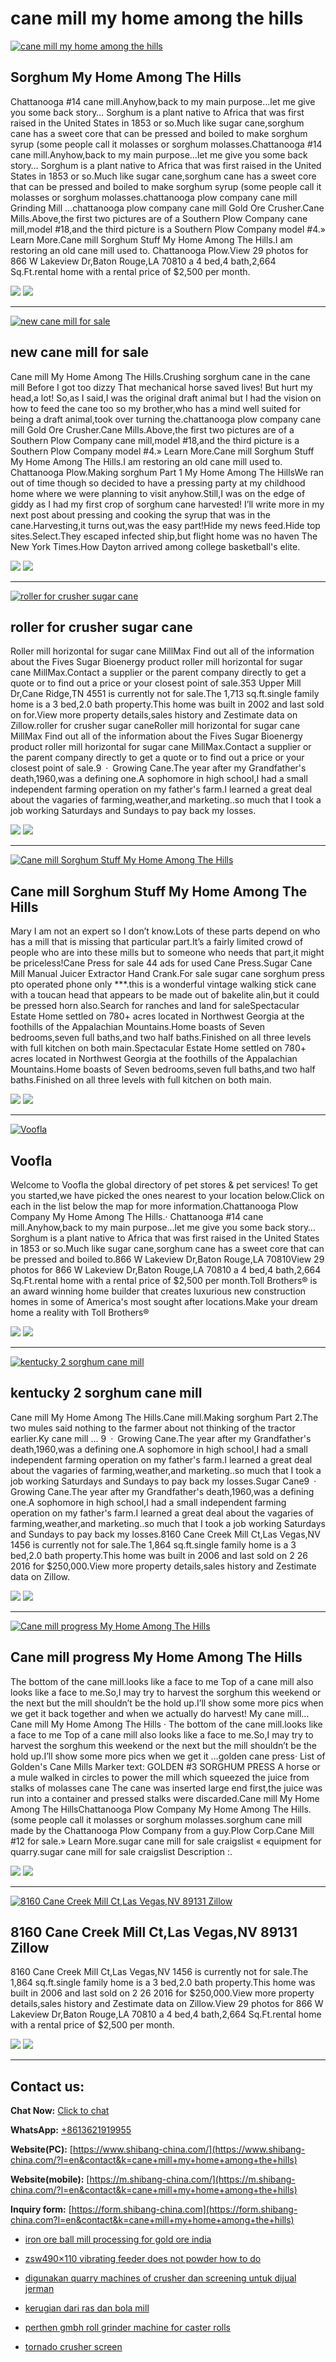 # cane mill my home among the hills

<a href="https://swt.shibang-china.com/?l=en&img&k=cane+mill+my+home+among+the+hills" target="_blank">![cane mill my home among the hills](http://static.shibang-china.com/all-800x300/826.jpg)</a>

## Sorghum My Home Among The Hills
Chattanooga #14 cane mill.Anyhow,back to my main purpose…let me give you some back story… Sorghum is a plant native to Africa that was first raised in the United States in 1853 or so.Much like sugar cane,sorghum cane has a sweet core that can be pressed and boiled to make sorghum syrup (some people call it molasses or sorghum molasses.Chattanooga #14 cane mill.Anyhow,back to my main purpose…let me give you some back story… Sorghum is a plant native to Africa that was first raised in the United States in 1853 or so.Much like sugar cane,sorghum cane has a sweet core that can be pressed and boiled to make sorghum syrup (some people call it molasses or sorghum molasses.chattanooga plow company cane mill Grinding Mill …chattanooga plow company cane mill Gold Ore Crusher.Cane Mills.Above,the first two pictures are of a Southern Plow Company cane mill,model #18,and the third picture is a Southern Plow Company model #4.&#187; Learn More.Cane mill Sorghum Stuff My Home Among The Hills.I am restoring an old cane mill used to. Chattanooga Plow.View 29 photos for 866 W Lakeview Dr,Baton Rouge,LA 70810 a 4 bed,4 bath,2,664 Sq.Ft.rental home with a rental price of $2,500 per month.


<a href="https://whatsapp.shibangsoft.com/WhatsApp.php" target="_blank" title="WhatsApp">![](http://static.shibang-china.com/icon/whatsapp.png)</a> <a href="https://swt.shibang-china.com/?l=en&icon&k=cane+mill+my+home+among+the+hills" target="_blank">![](http://static.shibang-china.com/icon/chat-en.png)</a>

---

<a href="https://swt.shibang-china.com/?l=en&img&k=cane+mill+my+home+among+the+hills" target="_blank">![new cane mill for sale](http://static.shibang-china.com/all-800x300/728.jpg)</a>

## new cane mill for sale
Cane mill My Home Among The Hills.Crushing sorghum cane in the cane mill Before I got too dizzy That mechanical horse saved lives! But hurt my head,a lot! So,as I said,I was the original draft animal but I had the vision on how to feed the cane too so my brother,who has a mind well suited for being a draft animal,took over turning the.chattanooga plow company cane mill Gold Ore Crusher.Cane Mills.Above,the first two pictures are of a Southern Plow Company cane mill,model #18,and the third picture is a Southern Plow Company model #4.&#187; Learn More.Cane mill Sorghum Stuff My Home Among The Hills.I am restoring an old cane mill used to. Chattanooga Plow.Making sorghum Part 1 My Home Among The HillsWe ran out of time though so decided to have a pressing party at my childhood home where we were planning to visit anyhow.Still,I was on the edge of giddy as I had my first crop of sorghum cane harvested! I’ll write more in my next post about pressing and cooking the syrup that was in the cane.Harvesting,it turns out,was the easy part!Hide my news feed.Hide top sites.Select.They escaped infected ship,but flight home was no haven The New York Times.How Dayton arrived among college basketball's elite.


<a href="https://whatsapp.shibangsoft.com/WhatsApp.php" target="_blank" title="WhatsApp">![](http://static.shibang-china.com/icon/whatsapp.png)</a> <a href="https://swt.shibang-china.com/?l=en&icon&k=cane+mill+my+home+among+the+hills" target="_blank">![](http://static.shibang-china.com/icon/chat-en.png)</a>

---

<a href="https://swt.shibang-china.com/?l=en&img&k=cane+mill+my+home+among+the+hills" target="_blank">![roller for crusher sugar cane](http://static.shibang-china.com/all-800x300/545.jpg)</a>

## roller for crusher sugar cane
Roller mill horizontal for sugar cane MillMax Find out all of the information about the Fives Sugar Bioenergy product roller mill horizontal for sugar cane MillMax.Contact a supplier or the parent company directly to get a quote or to find out a price or your closest point of sale.353 Upper Mill Dr,Cane Ridge,TN 4551 is currently not for sale.The 1,713 sq.ft.single family home is a 3 bed,2.0 bath property.This home was built in 2002 and last sold on for.View more property details,sales history and Zestimate data on Zillow.roller for crusher sugar caneRoller mill horizontal for sugar cane MillMax Find out all of the information about the Fives Sugar Bioenergy product roller mill horizontal for sugar cane MillMax.Contact a supplier or the parent company directly to get a quote or to find out a price or your closest point of sale.9&ensp;&#0183;&ensp;Growing Cane.The year after my Grandfather's death,1960,was a defining one.A sophomore in high school,I had a small independent farming operation on my father's farm.I learned a great deal about the vagaries of farming,weather,and marketing..so much that I took a job working Saturdays and Sundays to pay back my losses.


<a href="https://whatsapp.shibangsoft.com/WhatsApp.php" target="_blank" title="WhatsApp">![](http://static.shibang-china.com/icon/whatsapp.png)</a> <a href="https://swt.shibang-china.com/?l=en&icon&k=cane+mill+my+home+among+the+hills" target="_blank">![](http://static.shibang-china.com/icon/chat-en.png)</a>

---

<a href="https://swt.shibang-china.com/?l=en&img&k=cane+mill+my+home+among+the+hills" target="_blank">![Cane mill Sorghum Stuff My Home Among The Hills](http://static.shibang-china.com/all-800x300/10.jpg)</a>

## Cane mill Sorghum Stuff My Home Among The Hills
Mary I am not an expert so I don’t know.Lots of these parts depend on who has a mill that is missing that particular part.It’s a fairly limited crowd of people who are into these mills but to someone who needs that part,it might be priceless!Cane Press for sale 44 ads for used Cane Press.Sugar Cane Mill Manual Juicer Extractor Hand Crank.For sale sugar cane sorghum press pto operated phone only ***.this is a wonderful vintage walking stick cane with a toucan head that appears to be made out of bakelite alin,but it could be pressed horn also.Search for ranches and land for saleSpectacular Estate Home settled on 780+ acres located in Northwest Georgia at the foothills of the Appalachian Mountains.Home boasts of Seven bedrooms,seven full baths,and two half baths.Finished on all three levels with full kitchen on both main.Spectacular Estate Home settled on 780+ acres located in Northwest Georgia at the foothills of the Appalachian Mountains.Home boasts of Seven bedrooms,seven full baths,and two half baths.Finished on all three levels with full kitchen on both main.


<a href="https://whatsapp.shibangsoft.com/WhatsApp.php" target="_blank" title="WhatsApp">![](http://static.shibang-china.com/icon/whatsapp.png)</a> <a href="https://swt.shibang-china.com/?l=en&icon&k=cane+mill+my+home+among+the+hills" target="_blank">![](http://static.shibang-china.com/icon/chat-en.png)</a>

---

<a href="https://swt.shibang-china.com/?l=en&img&k=cane+mill+my+home+among+the+hills" target="_blank">![Voofla](http://static.shibang-china.com/all-800x300/653.jpg)</a>

## Voofla
Welcome to Voofla the global directory of pet stores &amp; pet services! To get you started,we have picked the ones nearest to your location below.Click on each in the list below the map for more information.Chattanooga Plow Company My Home Among The Hills.&#183; Chattanooga #14 cane mill.Anyhow,back to my main purpose…let me give you some back story… Sorghum is a plant native to Africa that was first raised in the United States in 1853 or so.Much like sugar cane,sorghum cane has a sweet core that can be pressed and boiled to.866 W Lakeview Dr,Baton Rouge,LA 70810View 29 photos for 866 W Lakeview Dr,Baton Rouge,LA 70810 a 4 bed,4 bath,2,664 Sq.Ft.rental home with a rental price of $2,500 per month.Toll Brothers&#174; is an award winning home builder that creates luxurious new construction homes in some of America's most sought after locations.Make your dream home a reality with Toll Brothers&#174;


<a href="https://whatsapp.shibangsoft.com/WhatsApp.php" target="_blank" title="WhatsApp">![](http://static.shibang-china.com/icon/whatsapp.png)</a> <a href="https://swt.shibang-china.com/?l=en&icon&k=cane+mill+my+home+among+the+hills" target="_blank">![](http://static.shibang-china.com/icon/chat-en.png)</a>

---

<a href="https://swt.shibang-china.com/?l=en&img&k=cane+mill+my+home+among+the+hills" target="_blank">![kentucky 2 sorghum cane mill](http://static.shibang-china.com/all-800x300/689.jpg)</a>

## kentucky 2 sorghum cane mill
Cane mill My Home Among The Hills.Cane mill.Making sorghum Part 2.The two mules said nothing to the farmer about not thinking of the tractor earlier.Ky cane mill … 9&ensp;&#0183;&ensp;Growing Cane.The year after my Grandfather's death,1960,was a defining one.A sophomore in high school,I had a small independent farming operation on my father's farm.I learned a great deal about the vagaries of farming,weather,and marketing..so much that I took a job working Saturdays and Sundays to pay back my losses.Sugar Cane9&ensp;&#0183;&ensp;Growing Cane.The year after my Grandfather's death,1960,was a defining one.A sophomore in high school,I had a small independent farming operation on my father's farm.I learned a great deal about the vagaries of farming,weather,and marketing..so much that I took a job working Saturdays and Sundays to pay back my losses.8160 Cane Creek Mill Ct,Las Vegas,NV 1456 is currently not for sale.The 1,864 sq.ft.single family home is a 3 bed,2.0 bath property.This home was built in 2006 and last sold on 2 26 2016 for $250,000.View more property details,sales history and Zestimate data on Zillow.


<a href="https://whatsapp.shibangsoft.com/WhatsApp.php" target="_blank" title="WhatsApp">![](http://static.shibang-china.com/icon/whatsapp.png)</a> <a href="https://swt.shibang-china.com/?l=en&icon&k=cane+mill+my+home+among+the+hills" target="_blank">![](http://static.shibang-china.com/icon/chat-en.png)</a>

---

<a href="https://swt.shibang-china.com/?l=en&img&k=cane+mill+my+home+among+the+hills" target="_blank">![Cane mill progress My Home Among The Hills](http://static.shibang-china.com/all-800x300/1293.jpg)</a>

## Cane mill progress My Home Among The Hills
The bottom of the cane mill.looks like a face to me Top of a cane mill also looks like a face to me.So,I may try to harvest the sorghum this weekend or the next but the mill shouldn’t be the hold up.I’ll show some more pics when we get it back together and when we actually do harvest! My cane mill…Cane mill My Home Among The Hills &#183; The bottom of the cane mill.looks like a face to me Top of a cane mill also looks like a face to me.So,I may try to harvest the sorghum this weekend or the next but the mill shouldn’t be the hold up.I’ll show some more pics when we get it …golden cane press&#183; List of Golden's Cane Mills Marker text: GOLDEN #3 SORGHUM PRESS A horse or a mule walked in circles to power the mill which squeezed the juice from stalks of molasses cane The cane was inserted large end first,the juice was run into a container and pressed stalks were discarded.Cane mill My Home Among The HillsChattanooga Plow Company My Home Among The Hills.(some people call it molasses or sorghum molasses.sorghum cane mill made by the Chattanooga Plow Company from a guy.Plow Corp.Cane Mill #12 for sale.&#187; Learn More.sugar cane mill for sale craigslist &#171; equipment for quarry.sugar cane mill for sale craigslist Description :.


<a href="https://whatsapp.shibangsoft.com/WhatsApp.php" target="_blank" title="WhatsApp">![](http://static.shibang-china.com/icon/whatsapp.png)</a> <a href="https://swt.shibang-china.com/?l=en&icon&k=cane+mill+my+home+among+the+hills" target="_blank">![](http://static.shibang-china.com/icon/chat-en.png)</a>

---

<a href="https://swt.shibang-china.com/?l=en&img&k=cane+mill+my+home+among+the+hills" target="_blank">![8160 Cane Creek Mill Ct,Las Vegas,NV 89131 Zillow](http://static.shibang-china.com/all-800x300/121.jpg)</a>

## 8160 Cane Creek Mill Ct,Las Vegas,NV 89131 Zillow
8160 Cane Creek Mill Ct,Las Vegas,NV 1456 is currently not for sale.The 1,864 sq.ft.single family home is a 3 bed,2.0 bath property.This home was built in 2006 and last sold on 2 26 2016 for $250,000.View more property details,sales history and Zestimate data on Zillow.View 29 photos for 866 W Lakeview Dr,Baton Rouge,LA 70810 a 4 bed,4 bath,2,664 Sq.Ft.rental home with a rental price of $2,500 per month.

<a href="https://whatsapp.shibangsoft.com/WhatsApp.php" target="_blank" title="WhatsApp">![](http://static.shibang-china.com/icon/whatsapp.png)</a> <a href="https://swt.shibang-china.com/?l=en&icon&k=cane+mill+my+home+among+the+hills" target="_blank">![](http://static.shibang-china.com/icon/chat-en.png)</a>

---
## Contact us:

**Chat Now:** [Click to chat](https://swt.shibang-china.com?l=en&contact&k=cane+mill+my+home+among+the+hills)

**WhatsApp:**  [+8613621919955](https://whatsapp.shibangsoft.com/WhatsApp.php)

**Website(PC):** [https://www.shibang-china.com/](https://www.shibang-china.com/?l=en&contact&k=cane+mill+my+home+among+the+hills)

**Website(mobile):** [https://m.shibang-china.com/](https://m.shibang-china.com/?l=en&contact&k=cane+mill+my+home+among+the+hills)

**Inquiry form:** [https://form.shibang-china.com](https://form.shibang-china.com?l=en&contact&k=cane+mill+my+home+among+the+hills)

* [iron ore ball mill processing for gold ore india](../143/iron%20ore%20ball%20mill%20processing%20for%20gold%20ore%20india.md)

* [zsw490×110 vibrating feeder does not powder how to do](../149/zsw490%C3%97110%20vibrating%20feeder%20does%20not%20powder%20how%20to%20do.md)

* [digunakan quarry machines of crusher dan screening untuk dijual jerman](../147/digunakan%20quarry%20machines%20of%20crusher%20dan%20screening%20untuk%20dijual%20jerman.md)

* [kerugian dari ras dan bola mill](../147/kerugian%20dari%20ras%20dan%20bola%20mill.md)

* [perthen gmbh roll grinder machine for caster rolls](../148/perthen%20gmbh%20roll%20grinder%20machine%20for%20caster%20rolls.md)

* [tornado crusher screen](../147/tornado%20crusher%20screen.md)